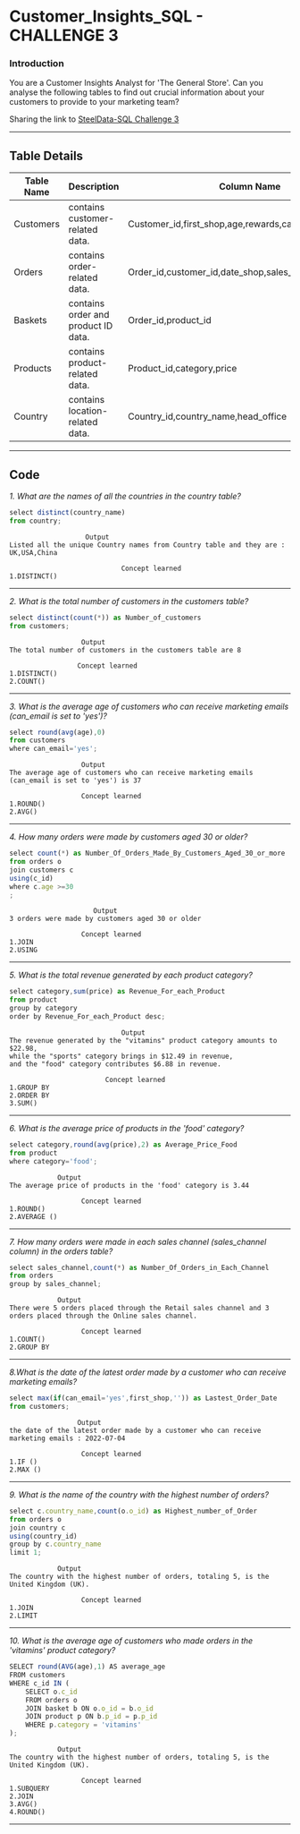 # Customer_Insights_SQL - CHALLENGE 3

### Introduction
You are a Customer Insights Analyst for 'The General Store'.
Can you analyse the following tables to find out crucial information about your customers to provide to your marketing team?

Sharing the link to [SteelData-SQL Challenge 3](https://codebasics.io/)  

-----------------------------------------------------------------------------------------------------------------------------------------
## Table Details 

| Table Name | Description | Column Name |
| ---------- | ----------- | ----------- |
| Customers | contains customer-related data. | Customer_id,first_shop,age,rewards,can_email |
| Orders | contains order-related data. | Order_id,customer_id,date_shop,sales_channel,country_id |
| Baskets | contains order and product ID data. | Order_id,product_id |
| Products | contains product-related data. | Product_id,category,price |
| Country | contains location-related data. | Country_id,country_name,head_office |

------------------------------------------------------------------------------------------------------------------------------------------
## Code

*1. What are the names of all the countries in the country table?*
``` js
select distinct(country_name)
from country;
``` 

```
			       Output
Listed all the unique Country names from Country table and they are : UK,USA,China

                            Concept learned
1.DISTINCT()

```
-----------------------------------------------------------------------------------------------------

*2. What is the total number of customers in the customers table?*
``` js
select distinct(count(*)) as Number_of_customers
from customers;
``` 

```
                  Output
The total number of customers in the customers table are 8

                 Concept learned
1.DISTINCT()
2.COUNT()

```
-----------------------------------------------------------------------------------------------------

*3. What is the average age of customers who can receive marketing emails (can_email is set to 'yes')?*
``` js
select round(avg(age),0)
from customers
where can_email='yes';
``` 

```
                  Output
The average age of customers who can receive marketing emails (can_email is set to 'yes') is 37

                  Concept learned
1.ROUND()
2.AVG()

```
-----------------------------------------------------------------------------------------------------

*4. How many orders were made by customers aged 30 or older?*
``` js
select count(*) as Number_Of_Orders_Made_By_Customers_Aged_30_or_more
from orders o
join customers c
using(c_id)
where c.age >=30
;
``` 

```
                     Output
3 orders were made by customers aged 30 or older

                  Concept learned
1.JOIN
2.USING

```
-----------------------------------------------------------------------------------------------------

*5. What is the total revenue generated by each product category?*
``` js
select category,sum(price) as Revenue_For_each_Product
from product
group by category
order by Revenue_For_each_Product desc;
``` 

```
			                Output
The revenue generated by the "vitamins" product category amounts to $22.98,
while the "sports" category brings in $12.49 in revenue,
and the "food" category contributes $6.88 in revenue.

                  		Concept learned
1.GROUP BY
2.ORDER BY
3.SUM()

```
-----------------------------------------------------------------------------------------------------

*6. What is the average price of products in the 'food' category?*
``` js
select category,round(avg(price),2) as Average_Price_Food
from product
where category='food';
``` 

```
		    Output
The average price of products in the 'food' category is 3.44

                  Concept learned
1.ROUND()
2.AVERAGE ()
```
-----------------------------------------------------------------------------------------------------

*7. How many orders were made in each sales channel (sales_channel column) in the orders table?*
``` js
select sales_channel,count(*) as Number_Of_Orders_in_Each_Channel
from orders
group by sales_channel;
``` 

```
			Output
There were 5 orders placed through the Retail sales channel and 3 orders placed through the Online sales channel.

                  Concept learned
1.COUNT()
2.GROUP BY
```
-----------------------------------------------------------------------------------------------------

*8.What is the date of the latest order made by a customer who can receive marketing emails?*
``` js
select max(if(can_email='yes',first_shop,'')) as Lastest_Order_Date
from customers;
``` 

```
	             Output
the date of the latest order made by a customer who can receive marketing emails : 2022-07-04

                  Concept learned
1.IF ()
2.MAX ()
```
-----------------------------------------------------------------------------------------------------

*9. What is the name of the country with the highest number of orders?*
``` js
select c.country_name,count(o.o_id) as Highest_number_of_Order
from orders o
join country c
using(country_id)
group by c.country_name
limit 1;
``` 

```
			Output
The country with the highest number of orders, totaling 5, is the United Kingdom (UK).

                  Concept learned
1.JOIN
2.LIMIT

```
-----------------------------------------------------------------------------------------------------

*10. What is the average age of customers who made orders in the 'vitamins' product category?*
``` js
SELECT round(AVG(age),1) AS average_age
FROM customers
WHERE c_id IN (
    SELECT o.c_id
    FROM orders o
    JOIN basket b ON o.o_id = b.o_id
    JOIN product p ON b.p_id = p.p_id
    WHERE p.category = 'vitamins'
);
``` 

```
			Output
The country with the highest number of orders, totaling 5, is the United Kingdom (UK).

                  Concept learned
1.SUBQUERY
2.JOIN
3.AVG()
4.ROUND()

```
-----------------------------------------------------------------------------------------------------
